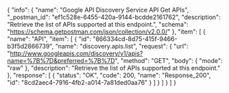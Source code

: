 {
  "info": {
    "name": "Google API Discovery Service API Get APIs",
    "_postman_id": "ef1c528e-6455-420a-9144-bcdde2161762",
    "description": "Retrieve the list of APIs supported at this endpoint.",
    "schema": "https://schema.getpostman.com/json/collection/v2.0.0/"
  },
  "item": [
    {
      "name": "API",
      "item": [
        {
          "id": "866334cd-8d75-415f-9466-b3f5d2866739",
          "name": "discovery.apis.list",
          "request": {
            "url": "http://www.googleapis.com/discovery/v1/apis?name=%7B%7D&preferred=%7B%7D",
            "method": "GET",
            "body": {
              "mode": "raw"
            },
            "description": "Retrieve the list of APIs supported at this endpoint."
          },
          "response": [
            {
              "status": "OK",
              "code": 200,
              "name": "Response_200",
              "id": "8cd2aec4-7916-4fb2-a014-7a81ded0aa76"
            }
          ]
        }
      ]
    }
  ]
}
